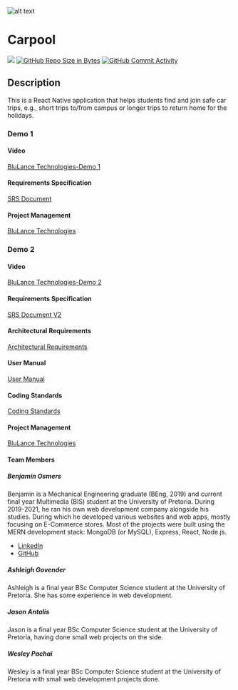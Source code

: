 ![alt text](https://github.com/COS301-SE-2022/Carpool/blob/main/Asset%203%404x.png)

# Carpool

[![](https://github.com/COS301-SE-2022/Carpool/actions/workflows/index.yml/badge.svg)](https://github.com/COS-301/graduates/actions/workflows/index.yml)
[![GitHub Repo Size in Bytes](https://img.shields.io/github/languages/code-size/COS301-SE-2022/Carpool)](https://github.com/COS301-SE-2022/Carpool)
[![GitHub Commit Activity](https://img.shields.io/github/commit-activity/w/COS301-SE-2022/Carpool)](https://github.com/COS301-SE-2022/Carpool)

## Description

This is a React Native application that helps students find and join safe car trips, e.g., short trips to/from campus or longer trips to return home for the holidays.

### Demo 1

#### Video

[BluLance Technologies-Demo 1](https://drive.google.com/file/d/1Ygoif67u4aPwdwbWmDB1_o0UsMAF9qAe/view?usp=sharing)

#### Requirements Specification

[SRS Document](https://drive.google.com/file/d/1ekFqTZmof5iJyZ1Du5e16v480FMoTlUG/view?usp=sharing)

#### Project Management

[BluLance Technologies](https://sharing.clickup.com/37420985/b/h/5-109399496-2/b7d190b78a422b1)

### Demo 2

#### Video

[BluLance Technologies-Demo 2](https://drive.google.com/file/d/1XLrvGDelzesQ-VT_03pnAnkyqUJ_8pdu/view?usp=sharing)

#### Requirements Specification

[SRS Document V2](https://drive.google.com/file/d/1ekFqTZmof5iJyZ1Du5e16v480FMoTlUG/view?usp=sharing)

#### Architectural Requirements

[Architectural Requirements](https://drive.google.com/file/d/1WrfJ1_IwiJ1sTmPWSSKPBTUli7uVEliJ/view?usp=sharing)

#### User Manual

[ User Manual](https://drive.google.com/file/d/1KlvlLOOeucwxxL5vRmlpzNnRzG1NiBal/view?usp=sharing)

#### Coding Standards

[Coding Standards](https://drive.google.com/file/d/10vLudJuCEjTIOc-Y64HBErKkccoEbQKg/view?usp=sharing)

#### Project Management

[BluLance Technologies](https://sharing.clickup.com/37420985/b/13nzxt-468/board)

#### Team Members

##### Benjamin Osmers

Benjamin is a Mechanical Engineering graduate (BEng, 2019) and current final year Multimedia (BIS) student at the University of Pretoria. During 2019-2021, he ran his own web development company alongside his studies. During which he developed various websites and web apps, mostly focusing on E-Commerce stores. Most of the projects were built using the MERN development stack: MongoDB (or MySQL), Express, React, Node.js.

- [LinkedIn]()
- [GitHub]()

##### Ashleigh Govender

Ashleigh is a final year BSc Computer Science student at the University of Pretoria. She has some experience in web development.

##### Jason Antalis

Jason is a final year BSc Computer Science student at the University of Pretoria, having done small web projects on the side.

##### Wesley Pachai

Wesley is a final year BSc Computer Science student at the University of Pretoria with small web development projects done.
